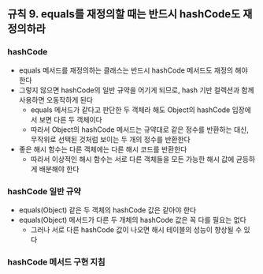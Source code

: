 ## 규칙 9. equals를 재정의할 때는 반드시 hashCode도 재정의하라

### hashCode
 * equals 메서드를 재정의하는 클래스는 반드시 hashCode 메서드도 재정의 해야 한다
 * 그렇지 않으면 hashCode의 일반 규약을 어기게 되므로, hash 기반 컬렉션과 함께 사용하면 오동작하게 된다
   * equals 메서드가 같다고 판단한 두 객체라 해도 Object의 hashCode 입장에서 보면 다른 두 객체이다
   * 따라서 Object의 hashCode 메서드는 규약대로 같은 정수를 반환하는 대신, 무작위로 선택된 것처럼 보이는 두 개의 정수를 반환한다
 * 좋은 해시 함수는 다른 객체에는 다른 해시 코드를 반환한다
   * 따라서 이상적인 해시 함수는 서로 다른 객체들을 모든 가능한 해시 값에 균등하게 배분해야 한다
 
### hashCode 일반 규약
 * equals(Object) 같은 두 객체의 hashCode 값은 같아야 한다
 * equals(Object) 메서드가 다른 두 개체의 hashCode 값은 꼭 다를 필요는 없다
   * 그러나 서로 다른 hashCode 값이 나오면 해시 테이블의 성능이 향상될 수 있다
   
### hashCode 메서드 구현 지침
